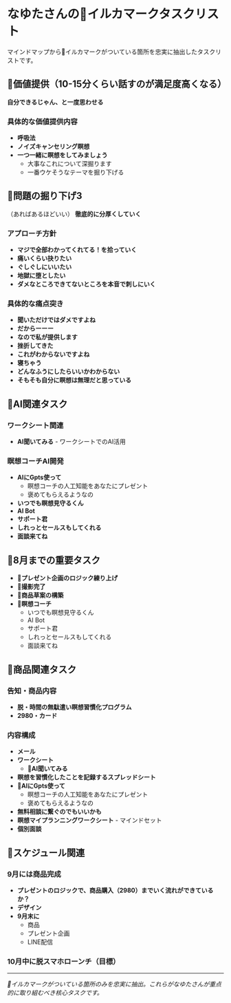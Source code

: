 # なゆたさんの🐬イルカマークタスクリスト

マインドマップから🐬イルカマークがついている箇所を忠実に抽出したタスクリストです。

## 🐬価値提供（10-15分くらい話すのが満足度高くなる）

**自分できるじゃん、と一度思わせる**

### 具体的な価値提供内容
- **呼吸法**
- **ノイズキャンセリング瞑想**
- **一つ一緒に瞑想をしてみましょう**
  - 大事なこれについて深掘ります
  - 一番ウケそうなテーマを掘り下げる

## 🐬問題の掘り下げ3
（あればあるほどいい）
**徹底的に分厚くしていく**

### アプローチ方針
- **マジで全部わかってくれてる！を拾っていく**
- **痛いくらい抉りたい**
- **ぐしぐしにいいたい**
- **地獄に堕としたい**
- **ダメなところできてないところを本音で刺しにいく**

### 具体的な痛点突き
- **聞いただけではダメですよね**
- **だからーーー**
- **なので私が提供します**
- **挫折してきた**
- **これがわからないですよね**
- **寝ちゃう**
- **どんなふうにしたらいいかわからない**
- **そもそも自分に瞑想は無理だと思っている**

## 🐬AI関連タスク

### ワークシート関連
- **AI聞いてみる** - ワークシートでのAI活用

### 瞑想コーチAI開発
- **AIにGpts使って**
  - 瞑想コーチの人工知能をあなたにプレゼント
  - 褒めてもらえるようなの
- **いつでも瞑想見守るくん**
- **AI Bot**
- **サポート君**
- **しれっとセールスもしてくれる**
- **面談来てね**

## 🐬8月までの重要タスク

- **🐬プレゼント企画のロジック練り上げ**
- **🐬撮影完了**
- **🐬商品草案の構築**
- **🐬瞑想コーチ**
  - いつでも瞑想見守るくん
  - AI Bot
  - サポート君
  - しれっとセールスもしてくれる
  - 面談来てね

## 🐬商品関連タスク

### 告知・商品内容
- **脱・時間の無駄遣い瞑想習慣化プログラム**
- **2980・カード**

### 内容構成
- **メール**
- **ワークシート**
  - **🐬AI聞いてみる**
- **瞑想を習慣化したことを記録するスプレッドシート**
- **🐬AIにGpts使って**
  - 瞑想コーチの人工知能をあなたにプレゼント
  - 褒めてもらえるようなの
- **無料相談に繋ぐのでもいいかも**
- **瞑想マイプランニングワークシート** - マインドセット
- **個別面談**

## 🐬スケジュール関連

### 9月には商品完成
- **プレゼントのロジックで、商品購入（2980）までいく流れができているか？**
- **デザイン**
- **9月末に**
  - 商品
  - プレゼント企画
  - LINE配信

### 10月中に脱スマホローンチ（目標）

---

*🐬イルカマークがついている箇所のみを忠実に抽出。これらがなゆたさんが重点的に取り組むべき核心タスクです。*
